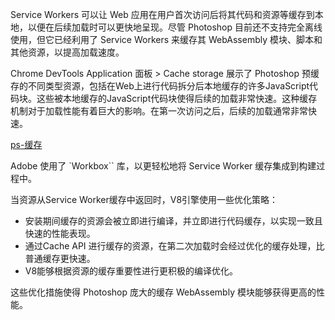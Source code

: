 Service Workers 可以让 Web 应用在用户首次访问后将其代码和资源等缓存到本地，以便在后续加载时可以更快地呈现。尽管 Photoshop 目前还不支持完全离线使用，但它已经利用了 Service Workers 来缓存其 WebAssembly 模块、脚本和其他资源，以提高加载速度。

Chrome DevTools Application 面板 > Cache storage 展示了 Photoshop 预缓存的不同类型资源，包括在Web上进行代码拆分后本地缓存的许多JavaScript代码块。这些被本地缓存的JavaScript代码块使得后续的加载非常快速。这种缓存机制对于加载性能有着巨大的影响。在第一次访问之后，后续的加载通常非常快速。

[ps-缓存](../../assets/img-others/ps-tech1.png)


Adobe 使用了 `Workbox`` 库，以更轻松地将 Service Worker 缓存集成到构建过程中。

当资源从Service Worker缓存中返回时，V8引擎使用一些优化策略：
* 安装期间缓存的资源会被立即进行编译，并立即进行代码缓存，以实现一致且快速的性能表现。
* 通过Cache API 进行缓存的资源，在第二次加载时会经过优化的缓存处理，比普通缓存更快速。
* V8能够根据资源的缓存重要性进行更积极的编译优化。

这些优化措施使得 Photoshop 庞大的缓存 WebAssembly 模块能够获得更高的性能。